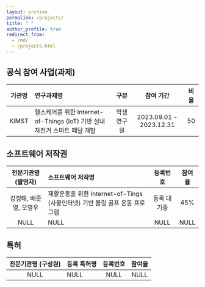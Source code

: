 ```yaml
---
layout: archive
permalink: /projects/
title: " "
author_profile: true
redirect_from: 
  - /md/
  - /projects.html
---
```


<!--

## 공식 참여 사업(과제)

| 기관명       | 연구과제명                                                                                                     | 구분                      | 참여 기간                | 비율              |
|:-----------:|:------------------------------------------------------------------------------------------------------------- |:-------------------------:|:-----------------------:|:------------------:|
| KIMST       | BWMS 데이터 전송을 위한 무선 통신 기술 개발 (IMO 평형수 관리협약 이행 ICT 기반 PCS 대응 기술 및 핵심 기자재 개발)    | 학생연구원                 | 2020.04.01 - 2020.12.31 | 60                 |
| IITP        | SW중심대학 지원 사업                                                                                            | 학생연구원                 | 2021.03.01 - 2021.11.30 | 30                 |
| NRF         | 전이중 클라우드 무선 접속 네트워크를 위한 딥러닝 기반 빔형성 프로토콜 개발                                          | 학생연구원                 | 2021.03.01 - 2022.02.28 | 20                 |
| NRF         | Flying Ad-Hoc Network를 위한 연합 심층강화학습 기반 자원할당 기술 연구                                            | 학생연구원                 | 2021.10.01 - 2022.02.28 | 80                 |
| IITP        | SW중심대학 지원 사업                                                                                            | 학생연구원                 | 2022.03.01 - 2022.12.31 | 38.88              | 
| NRF         | Flying Ad-Hoc Network를 위한 연합 심층강화학습 기반 자원할당 기술 연구                                            | 학생연구원                 | 2022.03.01 - 2023.02.28 | 50                 |
| NRF         | 인공지능기반 초연결사회 IT 융합 인력양성팀                                                                        | 학생연구원 (과제)          | 2022.03.01 - 2023.02.28 | 0                  |
| IITP        | 조선대-NHN 아카데미                                                                                             | 학생연구원                 | 2022.09.01 - 2022.12.31 | 29                 |
| TIPA        | XR 기반 임상 실습 교육을 위한 실시간 다중 훈련 플랫폼 개발                                                         | 학생연구원                 | 2022.09.01 - 2022.12.31 | 27.77              |
| IITP        | 조선대-NHN 아카데미                                                                                             | 학생연구원                 | 2023.01.01 - 2022.02.28 | 20                 |
| IITP        | 조선대-NHN 아카데미                                                                                             | 학생연구원                 | 2022.03.01 - 2022.12.31 | 20                 |
| TIPA        | XR 기반 임상 실습 교육을 위한 실시간 다중 훈련 플랫폼 개발                                                         | 학생연구원                 | 2022.05.01 - 2022.08.31 | 4.54               |
| NRF         | Flying Ad-Hoc Network를 위한 연합 심층강화학습 기반 자원할당 기술 연구                                             | 학생연구원                 | 2022.03.01 - 2023.08.31 | 45.45              |
| NRF         | 인공지능기반 초연결사회 IT 융합 인력양성팀                                                                        | 학생연구원 (과제)           | 2022.03.01 - 2024.02.29 | 0                  |

-->


## 공식 참여 사업(과제)

| 기관명       | 연구과제명                                                                                                     | 구분                      | 참여 기간                | 비율              |
|:-----------:|:------------------------------------------------------------------------------------------------------------- |:-------------------------:|:-----------------------:|:------------------:|
| KIMST       | 헬스케어를 위한 Internet-of-Things (IoT) 기반 실내 자전거 스마트 페달 개발                                        | 학생연구원                 | 2023.09.01 - 2023.12.31 | 50                 |

<!-- ## 비공식 참여 사업(과제)

* 개발, 연구에 참여했으나 연구과제명을 모르거나, 증빙이 어려운 경우.

| 전문기관명          | 연구과제명                                                                                  | 참여 기간                 | 참여율            |
|:------------------:|:------------------------------------------------------------------------------------------- |:-----------------------:|:------------------:|
| Encored P&P        | 전력 선불 거래를 위한 전용 애플리케이션 설계 및 개발 (?)                                       | 2020.08.01 - 2020.09.31 | 100                |
| Intflow            | 딥러닝 기반 비접촉식 발열 측정 시스템 설계 및 개발 (?)                                         | 2020.11.01 - 2021.01.30 | 100                |
| Intflow            | 축사 내 위치 추적을 위한 IoT 기반 실시간 위치 추정 시스템 설계 및 개발 (?)                      | 2021.04.01 - 2022.09.28 | 100                |
| 한국과학기술원       | 의료-ICT 융합 헬스케어 기반 전용 애플리케이션 설계 및 개발 (?)                                 | 2021.08.01 - 2022.10.10 | 100                | -->


<!--
## 소프트웨어 저작권

| 전문기관명 (발명자)          | 소프트웨어 저작명                                                                        | 등록번호                 | 참여율             |
|:--------------------------:|:-------------------------------------------------------------------------------------- |:-----------------------:|:------------------:|
| 조선대학교 산학협력단 (오영우)| 사물인터넷(IoT) 멀티 센서 기반의 공유 서비스 프로그램                                       | C-2022-008305           | 100                |
| 조선대학교 산학협력단 (오영우)| BWMS 데이터전송을 위한 멀티 홉 릴레이 네트워크 테스트베드 프로그램                           | C-2022-001887           | 100                |
| 조선대학교 산학협력단 (오영우)| 다중 홉 릴레이 네트워크 테스트베드 프로그램                                                | C-2020-031710           | 100                |
-->

## 소프트웨어 저작권

| 전문기관명 (발명자)          | 소프트웨어 저작명                                                                        | 등록번호                 | 참여율             |
|:--------------------------:|:-------------------------------------------------------------------------------------- |:-----------------------:|:------------------:|
| 강정태, 배준영, 오영우        | 재활운동을 위한 Internet-of-Tings (사물인터넷) 기반 볼링 골프 운동 프로그램                    | 등록 대기중                     | 45%                |
| NULL                       | NULL                                                                                   | NULL                     | NULL                |


## 특허

| 전문기관명 (구성원)       | 등록 특허명                                                                             | 등록번호                 | 참여율              |
|:-----------------------:|:-------------------------------------------------------------------------------------- |:-----------------------:|:------------------:|
| NULL                    | NULL                                                                                   | NULL                    | NULL                |